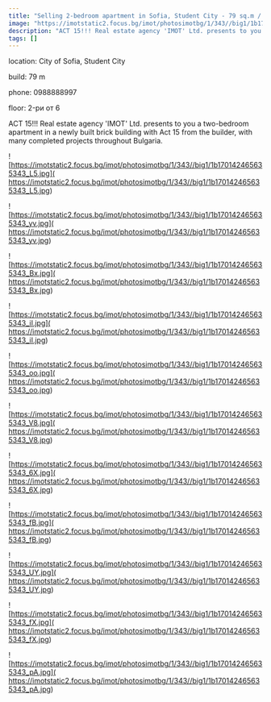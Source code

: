 ```yaml
---
title: "Selling 2-bedroom apartment in Sofia, Student City - 79 sq.m / 118,500 EUR :: imot.bg Ad"
image: "https://imotstatic2.focus.bg/imot/photosimotbg/1/343//big1/1b170142465635343_fp.jpg"
description: "ACT 15!!! Real estate agency 'IMOT' Ltd. presents to you a two-bedroom apartment in a newly built brick building with Act 15 from the builder, with many completed projects throughout Bulgaria."
tags: []
---
```


location: City of Sofia, Student City

build: 79 m

phone: 0988888997

floor: 2-ри от 6

ACT 15!!! Real estate agency 'IMOT' Ltd. presents to you a two-bedroom apartment in a newly built brick building with Act 15 from the builder, with many completed projects throughout Bulgaria.


![https://imotstatic2.focus.bg/imot/photosimotbg/1/343//big1/1b170142465635343_L5.jpg]( https://imotstatic2.focus.bg/imot/photosimotbg/1/343//big1/1b170142465635343_L5.jpg)


![https://imotstatic2.focus.bg/imot/photosimotbg/1/343//big1/1b170142465635343_yv.jpg]( https://imotstatic2.focus.bg/imot/photosimotbg/1/343//big1/1b170142465635343_yv.jpg)


![https://imotstatic2.focus.bg/imot/photosimotbg/1/343//big1/1b170142465635343_Bx.jpg]( https://imotstatic2.focus.bg/imot/photosimotbg/1/343//big1/1b170142465635343_Bx.jpg)


![https://imotstatic2.focus.bg/imot/photosimotbg/1/343//big1/1b170142465635343_iI.jpg]( https://imotstatic2.focus.bg/imot/photosimotbg/1/343//big1/1b170142465635343_iI.jpg)


![https://imotstatic2.focus.bg/imot/photosimotbg/1/343//big1/1b170142465635343_oo.jpg]( https://imotstatic2.focus.bg/imot/photosimotbg/1/343//big1/1b170142465635343_oo.jpg)


![https://imotstatic2.focus.bg/imot/photosimotbg/1/343//big1/1b170142465635343_V8.jpg]( https://imotstatic2.focus.bg/imot/photosimotbg/1/343//big1/1b170142465635343_V8.jpg)


![https://imotstatic2.focus.bg/imot/photosimotbg/1/343//big1/1b170142465635343_6X.jpg]( https://imotstatic2.focus.bg/imot/photosimotbg/1/343//big1/1b170142465635343_6X.jpg)


![https://imotstatic2.focus.bg/imot/photosimotbg/1/343//big1/1b170142465635343_fB.jpg]( https://imotstatic2.focus.bg/imot/photosimotbg/1/343//big1/1b170142465635343_fB.jpg)


![https://imotstatic2.focus.bg/imot/photosimotbg/1/343//big1/1b170142465635343_UY.jpg]( https://imotstatic2.focus.bg/imot/photosimotbg/1/343//big1/1b170142465635343_UY.jpg)


![https://imotstatic2.focus.bg/imot/photosimotbg/1/343//big1/1b170142465635343_fX.jpg]( https://imotstatic2.focus.bg/imot/photosimotbg/1/343//big1/1b170142465635343_fX.jpg)


![https://imotstatic2.focus.bg/imot/photosimotbg/1/343//big1/1b170142465635343_pA.jpg]( https://imotstatic2.focus.bg/imot/photosimotbg/1/343//big1/1b170142465635343_pA.jpg)


